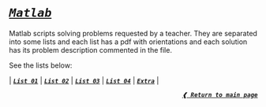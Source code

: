 [**_`list 01`_**]: ./list01
[**_`list 02`_**]: ./list02
[**_`list 03`_**]: ./list03
[**_`list 04`_**]: ./list04
[**_`extra`_**]: ./extra

# [**_`Matlab`_**](#matlab)

Matlab scripts solving problems requested by a teacher. They are separated into
some lists and each list has a pdf with orientations and each solution has its
problem description commented in the file.

See the lists below:

| [**_`List 01`_**] | [**_`List 02`_**] | [**_`List 03`_**] | [**_`List 04`_**]
| [**_`Extra`_**] |

<div align="right">

[**_`❰ Return to main page`_**](https://github.com/dreisss/iespes-extra)

</div>

